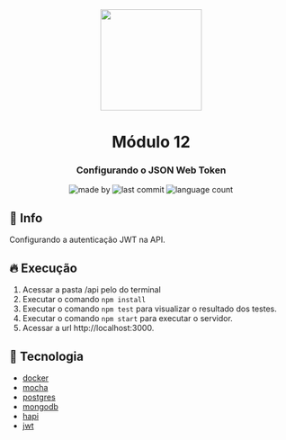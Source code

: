 <div align="center">   
   <img src="https://cdn4.iconfinder.com/data/icons/logos-and-brands/512/233_Node_Js_logo-256.png" width="180px">   
   <h1>Módulo 12</h1>
</div>

<h3 align="center">
  Configurando o JSON Web Token
</h3>

<p align="center">
  <img alt="made by" src="https://img.shields.io/badge/made%20by-Gabriel%20Sousa-539E43?style=flat-square">

  <img alt="last commit" src="https://img.shields.io/github/last-commit/gabrielbudke/imersao-desenvolvimento-api?color=539E43&style=flat-square">

  <img alt="language count" src="https://img.shields.io/github/languages/count/gabrielbudke/imersao-desenvolvimento-api?color=539E43&style=flat-square">
</p>

## :pushpin: Info
Configurando a autenticação JWT na API.

## :fire: Execução
1. Acessar a pasta /api pelo do terminal
2. Executar o comando ```npm install```
3. Executar o comando ```npm test``` para visualizar o resultado dos testes.
4. Executar o comando ```npm start``` para executar o servidor.
5. Acessar a url http://localhost:3000.

## :rocket: Tecnologia
- [docker](https://www.docker.com/)
- [mocha](https://mochajs.org/)
- [postgres](https://www.postgresql.org/)
- [mongodb](https://www.mongodb.com/home)
- [hapi](https://hapi.dev/)
- [jwt](https://jwt.io/)